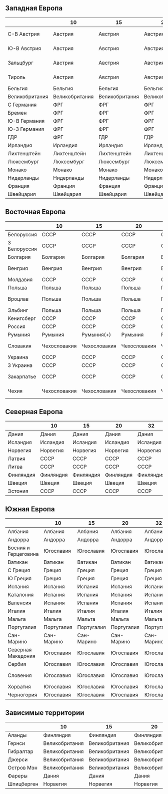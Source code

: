 ## Западная Европа

|               |10             |15             |20             |32             |38             |55             |62             |64             |...            |
|---------------|---------------|---------------|---------------|---------------|---------------|---------------|---------------|---------------|---------------|
|С-В Австрия    |Австрия        |Австрия        |Австрия        |Австрия        |Австрия        |СССР           |Германия       |Австрия        |Австро-Венгрия |
|Ю-В Австрия    |Австрия        |Австрия        |Австрия        |Австрия        |Австрия        |Великобритания |Германия       |Австрия        |Австро-Венгрия |
|Зальцбург      |Австрия        |Австрия        |Австрия        |Австрия        |Австрия        |США            |Германия       |Австрия        |Австро-Венгрия |
|Тироль         |Австрия        |Австрия        |Австрия        |Австрия        |Австрия        |Франция        |Германия       |Австрия        |Австро-Венгрия |
|Бельгия        |Бельгия        |Бельгия        |Бельгия        |Бельгия        |Бельгия        |Бельгия        |Бельгия        |Бельгия        |Бельгия        |
|Великобритания |Великобритания |Великобритания |Великобритания |Великобритания |Великобритания |Великобритания |Великобритания |Великобритания |Великобритания |
|С Германия     |ФРГ            |ФРГ            |ФРГ            |ФРГ            |ФРГ            |Великобритания |Германия       |Германия       |Германия       |
|Бремен         |ФРГ            |ФРГ            |ФРГ            |ФРГ            |ФРГ            |США            |Германия       |Германия       |Германия       |
|Ю-В Германия   |ФРГ            |ФРГ            |ФРГ            |ФРГ            |ФРГ            |США            |Германия       |Германия       |Германия       |
|Ю-З Германия   |ФРГ            |ФРГ            |ФРГ            |ФРГ            |ФРГ            |Франция        |Германия       |Германия       |Германия       |
|ГДР            |ФРГ            |ГДР            |ГДР            |ГДР            |ГДР            |СССР           |Германия       |Германия       |Германия       |
|Ирландия       |Ирландия       |Ирландия       |Ирландия       |Ирландия       |Ирландия       |Ирландия       |Ирландия       |Ирландия       |Великобритания |
|Лихтенштейн    |Лихтенштейн    |Лихтенштейн    |Лихтенштейн    |Лихтенштейн    |Лихтенштейн    |Лихтенштейн    |Лихтенштейн    |Лихтенштейн    |Лихтенштейн    |
|Люксембург     |Люксембург     |Люксембург     |Люксембург     |Люксембург     |Люксембург     |Люксембург     |Люксембург     |Люксембург     |Люксембург     |
|Монако         |Монако         |Монако         |Монако         |Монако         |Монако         |Монако         |Монако         |Монако         |Монако         |
|Нидерланды     |Нидерланды     |Нидерланды     |Нидерланды     |Нидерланды     |Нидерланды     |Нидерланды     |Нидерланды     |Нидерланды     |Нидерланды     |
|Франция        |Франция        |Франция        |Франция        |Франция        |Франция        |Франция        |Франция        |Франция        |Франция        |
|Швейцария      |Швейцария      |Швейцария      |Швейцария      |Швейцария      |Швейцария      |Швейцария      |Швейцария      |Швейцария      |Швейцария      |

## Восточная Европа

|               |10             |15             |20             |32             |38             |55             |62             |64             |...            |
|---------------|---------------|---------------|---------------|---------------|---------------|---------------|---------------|---------------|---------------|
|Белоруссия     |СССР           |СССР           |СССР           |СССР           |СССР           |СССР           |СССР           |СССР           |СССР           |
|З Белоруссия   |СССР           |СССР           |СССР           |СССР           |СССР           |СССР           |Польша         |Польша         |СССР           |
|Болгария       |Болгария       |Болгария       |Болгария       |Болгария       |Болгария       |Болгария       |Болгария       |Болгария       |Османия        |
|Венгрия        |Венгрия        |Венгрия        |Венгрия        |Венгрия        |Венгрия        |Венгрия        |Венгрия        |Венгрия        |Австро-Венгрия |
|Молдавия       |СССР           |СССР           |СССР           |СССР           |СССР           |СССР           |Румыния        |Румыния        |СССР           |
|Польша         |Польша         |Польша         |Польша         |Польша         |Польша         |Польша         |Польша         |Польша         |СССР           |
|Вроцлав        |Польша         |Польша         |Польша         |Польша         |Польша         |Польша         |Германия       |Германия       |Австро-Венгрия |
|Эльбинг        |Польша         |Польша         |Польша         |Польша         |Польша         |Польша         |Германия       |Германия       |Германия       |
|Кенигсберг     |СССР           |СССР           |СССР           |СССР           |СССР           |СССР           |Германия       |Германия       |Германия       |
|Россия         |СССР           |СССР           |СССР           |СССР           |СССР           |СССР           |СССР           |СССР           |СССР           |
|Румыния        |Румыния        |Румыния(+)     |Румыния        |Румыния        |Румыния        |Румыния        |Румыния        |Румыния        |Румыния        |
|Словакия       |Чехословакия   |Чехословакия   |Чехословакия   |Чехословакия   |Чехословакия   |Чехословакия   |Чехословакия   |Чехословакия   |Австро-Венгрия |
|Украина        |СССР           |СССР           |СССР           |СССР           |СССР           |СССР           |СССР           |СССР           |СССР           |
|З Украина      |СССР           |СССР           |СССР           |СССР           |СССР           |СССР           |Польша         |Польша         |СССР           |
|Закарпатье     |СССР           |СССР           |СССР           |СССР           |СССР           |СССР           |Чехословакия   |Чехословакия   |Австро-Венгрия |
|Чехия          |Чехословакия   |Чехословакия   |Чехословакия   |Чехословакия   |Чехословакия   |Чехословакия   |Чехословакия   |Чехословакия   |Австро-Венгрия |

## Северная Европа

|           |10         |15         |20         |32         |38         |55         |62         |64         |...        |
|-----------|-----------|-----------|-----------|-----------|-----------|-----------|-----------|-----------|-----------|
|Дания      |Дания      |Дания      |Дания      |Дания      |Дания      |Дания      |Дания      |Дания      |Дания      |
|Исландия   |Исландия   |Исландия   |Исландия   |Исландия   |Исландия   |Исландия   |Дания      |Дания      |Дания      |
|Норвегия   |Норвегия   |Норвегия   |Норвегия   |Норвегия   |Норвегия   |Норвегия   |Норвегия   |Норвегия   |Швеция     |
|Латвия     |СССР       |СССР       |СССР       |СССР       |СССР       |СССР       |Латвия     |Латвия     |СССР       |
|Литва      |СССР       |СССР       |СССР       |СССР       |СССР       |СССР       |Литва      |Литва      |СССР       |
|Финляндия  |Финляндия  |Финляндия  |Финляндия  |Финляндия  |Финляндия  |Финляндия  |Финляндия  |Финляндия  |СССР       |
|Швеция     |Швеция     |Швеция     |Швеция     |Швеция     |Швеция     |Швеция     |Швеция     |Швеция     |Швеция     |
|Эстония    |СССР       |СССР       |СССР       |СССР       |СССР       |СССР       |Эстония    |Эстония    |СССР       |

## Южная Европа

|                       |10         |15         |20         |32         |38         |55             |62             |64             |...            |
|-----------------------|-----------|-----------|-----------|-----------|-----------|---------------|---------------|---------------|---------------|
|Албания                |Албания    |Албания    |Албания    |Албания    |Албания    |Албания        |Албания        |Албания        |Османия        |
|Андорра                |Андорра    |Андорра    |Андорра    |Андорра    |Андорра    |Андорра        |Андорра        |Андорра        |Андорра        |
|Босния и Герцеговина   |Югославия  |Югославия  |Югославия  |Югославия  |Югославия  |Югославия      |Югославия      |Югославия      |Османия        |
|Ватикан                |Ватикан    |Ватикан    |Ватикан    |Ватикан    |Ватикан    |Ватикан        |Ватикан        |Ватикан        |Италия         |
|С Греция               |Греция     |Греция     |Греция     |Греция     |Греция     |Греция         |Греция         |Греция         |Османия        |
|Ю Греция               |Греция     |Греция     |Греция     |Греция     |Греция     |Греция         |Греция         |Греция         |Греция         |
|Испания                |Испания    |Испания    |Испания    |Испания    |Испания    |Нац. Испания   |Нац. Испания   |Респ. Испания  |Испания        |
|Каталония              |Испания    |Испания    |Испания    |Испания    |Испания    |Нац. Испания   |Респ. Испания  |Респ. Испания  |Испания        |
|Валенсия               |Испания    |Испания    |Испания    |Испания    |Испания    |Нац. Испания   |Респ. Испания  |Респ. Испания  |Испания        |
|Италия                 |Италия     |Италия     |Италия     |Италия     |Италия     |Италия         |Италия         |Италия         |Италия         |
|Мальта                 |Мальта     |Мальта     |Мальта     |Мальта     |?          |Великобритания |Великобритания |Великобритания |Великобритания |
|Португалия             |Португалия |Португалия |Португалия |Португалия |Португалия |Португалия     |Португалия     |Португалия     |Португалия     |
|Сан-Марино             |Сан-Марино |Сан-Марино |Сан-Марино |Сан-Марино |Сан-Марино |Сан-Марино     |Сан-Марино     |Сан-Марино     |Сан-Марино     |
|Северная Македония     |Югославия  |Югославия  |Югославия  |Югославия  |Югославия  |Югославия      |Югославия      |Югославия      |Османия        |
|Сербия                 |Югославия  |Югославия  |Югославия  |Югославия  |Югославия  |Югославия      |Югославия      |Югославия      |Сербия         |
|Словения               |Югославия  |Югославия  |Югославия  |Югославия  |Югославия  |Югославия      |Югославия      |Югославия      |Австро-Венгрия |
|Хорватия               |Югославия  |Югославия  |Югославия  |Югославия  |Югославия  |Югославия      |Югославия      |Югославия      |Османия        |
|Черногория             |Югославия  |Югославия  |Югославия  |Югославия  |Югославия  |Югославия      |Югославия      |Югославия      |Османия        |

## Зависимые территории

|               |10             |15             |20             |55             |64             |...            |
|---------------|---------------|---------------|---------------|---------------|---------------|---------------|
|Аланды         |Финляндия      |Финляндия      |Финляндия      |Финляндия      |?              |?              |
|Гернси         |Великобритания |Великобритания |Великобритания |Великобритания |?              |Великобритания |
|Гибралтар      |Великобритания |Великобритания |Великобритания |Великобритания |Великобритания |Великобритания |
|Джерси         |Великобритания |Великобритания |Великобритания |Великобритания |?              |Великобритания |
|Остров Мэн     |Великобритания |Великобритания |Великобритания |Великобритания |?              |Великобритания |
|Фареры         |Дания          |Дания          |Дания          |Дания          |?              |Дания          |
|Шпицберген     |Норвегия       |Норвегия       |Норвегия       |Норвегия       |?              |-              |

